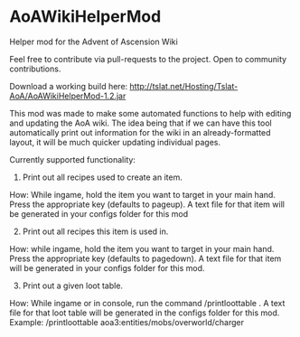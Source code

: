 # AoAWikiHelperMod
Helper mod for the Advent of Ascension Wiki

Feel free to contribute via pull-requests to the project. Open to community contributions.

Download a working build here: http://tslat.net/Hosting/Tslat-AoA/AoAWikiHelperMod-1.2.jar

This mod was made to make some automated functions to help with editing and updating the AoA wiki.
The idea being that if we can have this tool automatically print out information for the wiki in an already-formatted layout, it will be much quicker updating individual pages.

Currently supported functionality:
1. Print out all recipes used to create an item.

  How: While ingame, hold the item you want to target in your main hand. Press the appropriate key (defaults to pageup). A text file for that item will be generated in your configs folder for this mod
  
2. Print out all recipes this item is used in.

  How: while ingame, hold the item you want to target in your main hand. Press the appropriate key (defaults to pagedown). A text file for that item will be generated in your configs folder for this mod.
    
3. Print out a given loot table.

  How: While ingame or in console, run the command /printloottable <pathtoloottable>. A text file for that loot table will be generated in the configs folder for this mod. Example: /printloottable aoa3:entities/mobs/overworld/charger
    
